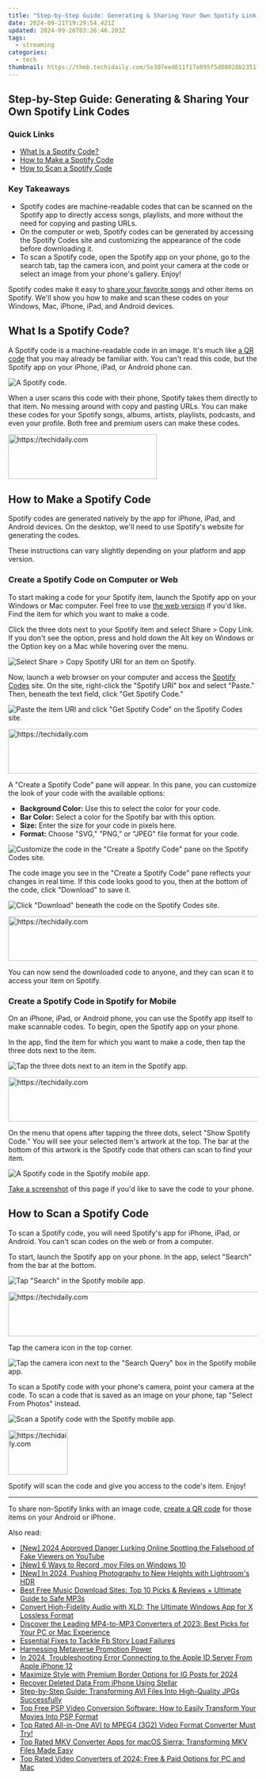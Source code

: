 ```yaml
---
title: "Step-by-Step Guide: Generating & Sharing Your Own Spotify Link Codes"
date: 2024-09-21T19:29:54.421Z
updated: 2024-09-26T03:26:46.203Z
tags:
  - streaming
categories:
  - tech
thumbnail: https://thmb.techidaily.com/5e307eed611f17e095f5d88028b2351fba3d967d59553e6950da1a4414daed51.jpg
---
```


## Step-by-Step Guide: Generating & Sharing Your Own Spotify Link Codes

### Quick Links

* [What Is a Spotify Code?](https://screen-capture.techidaily.com/pro-tools-review-rising-above-sharex/)
* [How to Make a Spotify Code](https://video-capture.techidaily.com/new-in-2024-best-alternatives-to-microsofts-game-bar-recording-features/)
* [How to Scan a Spotify Code](https://techidaily.com/different-methods-for-resetting-vivo-v30-phones-with-screen-locked-and-not-drfone-by-drfone-reset-android-reset-android/)

### Key Takeaways

* Spotify codes are machine-readable codes that can be scanned on the Spotify app to directly access songs, playlists, and more without the need for copying and pasting URLs.
* On the computer or web, Spotify codes can be generated by accessing the Spotify Codes site and customizing the appearance of the code before downloading it.
* To scan a Spotify code, open the Spotify app on your phone, go to the search tab, tap the camera icon, and point your camera at the code or select an image from your phone's gallery. Enjoy!

 Spotify codes make it easy to [share your favorite songs](https://fox-cloud.techidaily.com/updated-in-2024-win11s-swift-screening-of-images/) and other items on Spotify. We'll show you how to make and scan these codes on your Windows, Mac, iPhone, iPad, and Android devices.

##  What Is a Spotify Code?

 A Spotify code is a machine-readable code in an image. It's much like [a QR code](https://android-unlock.techidaily.com/how-to-change-lava-yuva-3-lock-screen-password-by-drfone-android/) that you may already be familiar with. You can't read this code, but the Spotify app on your iPhone, iPad, or Android phone can.

![A Spotify code.](https://static1.howtogeekimages.com/wordpress/wp-content/uploads/2021/08/1-spotify-code.png) 

 When a user scans this code with their phone, Spotify takes them directly to that item. No messing around with copy and pasting URLs. You can make these codes for your Spotify songs, albums, artists, playlists, podcasts, and even your profile. Both free and premium users can make these codes.

<!-- affiliate ads begin -->
<a href="https://aligracehair.sjv.io/c/5597632/2087248/19272" target="_top" id="2087248">
  <img src="//a.impactradius-go.com/display-ad/19272-2087248" border="0" alt="https://techidaily.com" width="300" height="90"/>
</a>
<img height="0" width="0" src="https://aligracehair.sjv.io/i/5597632/2087248/19272" style="position:absolute;visibility:hidden;" border="0" />
<!-- affiliate ads end -->

##  How to Make a Spotify Code

 Spotify codes are generated natively by the app for iPhone, iPad, and Android devices. On the desktop, we'll need to use Spotify's website for generating the codes.

 These instructions can vary slightly depending on your platform and app version.

###  Create a Spotify Code on Computer or Web

 To start making a code for your Spotify item, launch the Spotify app on your Windows or Mac computer. Feel free to use [the web version](https://facebook-video-footage.techidaily.com/new-youtube-rankings-secrets-enhancing-video-visibility/) if you'd like. Find the item for which you want to make a code.

 Click the three dots next to your Spotify item and select Share > Copy Link. If you don't see the option, press and hold down the Alt key on Windows or the Option key on a Mac while hovering over the menu.

![Select Share > Copy Spotify URI for an item on Spotify.](https://static1.howtogeekimages.com/wordpress/wp-content/uploads/2021/08/2-get-spotify-uri.png) 

 Now, launch a web browser on your computer and access the [Spotify Codes](https://www.spotifycodes.com/) site. On the site, right-click the "Spotify URI" box and select "Paste." Then, beneath the text field, click "Get Spotify Code."

![Paste the item URI and click "Get Spotify Code" on the Spotify Codes site.](https://static1.howtogeekimages.com/wordpress/wp-content/uploads/2021/08/3-get-spotify-code.png) 

<!-- affiliate ads begin -->
<a href="https://appsumo.8odi.net/c/5597632/2112007/7443" target="_top" id="2112007">
  <img src="//a.impactradius-go.com/display-ad/7443-2112007" border="0" alt="https://techidaily.com" width="728" height="90"/>
</a>
<img height="0" width="0" src="https://appsumo.8odi.net/i/5597632/2112007/7443" style="position:absolute;visibility:hidden;" border="0" />
<!-- affiliate ads end -->

 A "Create a Spotify Code" pane will appear. In this pane, you can customize the look of your code with the available options:

* **Background Color:** Use this to select the color for your code.
* **Bar Color:** Select a color for the Spotify bar with this option.
* **Size:** Enter the size for your code in pixels here.
* **Format:** Choose "SVG," "PNG," or "JPEG" file format for your code.

![Customize the code in the "Create a Spotify Code" pane on the Spotify Codes site.](https://static1.howtogeekimages.com/wordpress/wp-content/uploads/2021/08/4-customize-spotify-code.png) 

 The code image you see in the "Create a Spotify Code" pane reflects your changes in real time. If this code looks good to you, then at the bottom of the code, click "Download" to save it.

![Click "Download" beneath the code on the Spotify Codes site.](https://static1.howtogeekimages.com/wordpress/wp-content/uploads/2021/08/5-download-spotify-code.png) 

<!-- affiliate ads begin -->
<a href="https://ephamedtechinc.pxf.io/c/5597632/2136620/26400" target="_top" id="2136620">
  <img src="//a.impactradius-go.com/display-ad/26400-2136620" border="0" alt="https://techidaily.com" width="728" height="90"/>
</a>
<img height="0" width="0" src="https://ephamedtechinc.pxf.io/i/5597632/2136620/26400" style="position:absolute;visibility:hidden;" border="0" />
<!-- affiliate ads end -->

 You can now send the downloaded code to anyone, and they can scan it to access your item on Spotify.

###  Create a Spotify Code in Spotify for Mobile

 On an iPhone, iPad, or Android phone, you can use the Spotify app itself to make scannable codes. To begin, open the Spotify app on your phone.

 In the app, find the item for which you want to make a code, then tap the three dots next to the item.

![Tap the three dots next to an item in the Spotify app.](https://static1.howtogeekimages.com/wordpress/wp-content/uploads/2021/08/6-three-dots-menu.png) 

<!-- affiliate ads begin -->
<a href="https://appsumo.8odi.net/c/5597632/2130869/7443" target="_top" id="2130869">
  <img src="//a.impactradius-go.com/display-ad/7443-2130869" border="0" alt="https://techidaily.com" width="600" height="90"/>
</a>
<img height="0" width="0" src="https://appsumo.8odi.net/i/5597632/2130869/7443" style="position:absolute;visibility:hidden;" border="0" />
<!-- affiliate ads end -->

 On the menu that opens after tapping the three dots, select "Show Spotify Code." You will see your selected item's artwork at the top. The bar at the bottom of this artwork is the Spotify code that others can scan to find your item.

![A Spotify code in the Spotify mobile app.](https://static1.howtogeekimages.com/wordpress/wp-content/uploads/2021/08/7-spotify-code-mobile.png) 

[Take a screenshot](https://location-social.techidaily.com/3-things-you-must-know-about-fake-snapchat-location-on-samsung-galaxy-f15-5g-drfone-by-drfone-virtual-android/) of this page if you'd like to save the code to your phone.

##  How to Scan a Spotify Code

 To scan a Spotify code, you will need Spotify's app for iPhone, iPad, or Android. You can't scan codes on the web or from a computer.

 To start, launch the Spotify app on your phone. In the app, select "Search" from the bar at the bottom.

![Tap "Search" in the Spotify mobile app.](https://static1.howtogeekimages.com/wordpress/wp-content/uploads/2021/08/8-spotify-search.png) 

<!-- affiliate ads begin -->
<a href="https://appsumo.8odi.net/c/5597632/2087484/7443" target="_top" id="2087484">
  <img src="//a.impactradius-go.com/display-ad/7443-2087484" border="0" alt="https://techidaily.com" width="728" height="90"/>
</a>
<img height="0" width="0" src="https://appsumo.8odi.net/i/5597632/2087484/7443" style="position:absolute;visibility:hidden;" border="0" />
<!-- affiliate ads end -->

 Tap the camera icon in the top corner.

![Tap the camera icon next to the "Search Query" box in the Spotify mobile app.](https://static1.howtogeekimages.com/wordpress/wp-content/uploads/2021/08/10-spotify-scan.png) 

 To scan a Spotify code with your phone's camera, point your camera at the code. To scan a code that is saved as an image on your phone, tap "Select From Photos" instead.

![Scan a Spotify code with the Spotify mobile app.](https://static1.howtogeekimages.com/wordpress/wp-content/uploads/2021/08/11-scan-spotify-code.png) 

<!-- affiliate ads begin -->
<a href="https://aligracehair.sjv.io/c/5597632/2135350/19272" target="_top" id="2135350">
  <img src="//a.impactradius-go.com/display-ad/19272-2135350" border="0" alt="https://techidaily.com" width="120" height="90"/>
</a>
<img height="0" width="0" src="https://aligracehair.sjv.io/i/5597632/2135350/19272" style="position:absolute;visibility:hidden;" border="0" />
<!-- affiliate ads end -->

 Spotify will scan the code and give you access to the code's item. Enjoy!

---

 To share non-Spotify links with an image code, [create a QR code](https://vp-tips.techidaily.com/new-in-2024-authoritative-picks-top-10-apps-to-watch-football-games-anytime-anywhere/) for those items on your Android or iPhone.

<ins class="adsbygoogle"
     style="display:block"
     data-ad-format="autorelaxed"
     data-ad-client="ca-pub-7571918770474297"
     data-ad-slot="1223367746"></ins>

<ins class="adsbygoogle"
     style="display:block"
     data-ad-client="ca-pub-7571918770474297"
     data-ad-slot="8358498916"
     data-ad-format="auto"
     data-full-width-responsive="true"></ins>

<span class="atpl-alsoreadstyle">Also read:</span>
<div><ul>
<li><a href="https://youtube-sure.techidaily.com/024-approved-danger-lurking-online-spotting-the-falsehood-of-fake-viewers-on-youtube/"><u>[New] 2024 Approved Danger Lurking Online Spotting the Falsehood of Fake Viewers on YouTube</u></a></li>
<li><a href="https://screen-mirroring-recording.techidaily.com/new-6-ways-to-record-mov-files-on-windows-10/"><u>[New] 6 Ways to Record .mov Files on Windows 10</u></a></li>
<li><a href="https://fox-blue.techidaily.com/new-in-2024-pushing-photography-to-new-heights-with-lightrooms-hdr/"><u>[New] In 2024, Pushing Photography to New Heights with Lightroom's HDR</u></a></li>
<li><a href="https://win-latest.techidaily.com/best-free-music-download-sites-top-10-picks-and-reviews-plus-ultimate-guide-to-safe-mp3s/"><u>Best Free Music Download Sites: Top 10 Picks & Reviews + Ultimate Guide to Safe MP3s</u></a></li>
<li><a href="https://media-tips.techidaily.com/convert-high-fidelity-audio-with-xld-the-ultimate-windows-app-for-x-lossless-format/"><u>Convert High-Fidelity Audio with XLD: The Ultimate Windows App for X Lossless Format</u></a></li>
<li><a href="https://media-tips.techidaily.com/discover-the-leading-mp4-to-mp3-converters-of-2023-best-picks-for-your-pc-or-mac-experience/"><u>Discover the Leading MP4-to-MP3 Converters of 2023: Best Picks for Your PC or Mac Experience</u></a></li>
<li><a href="https://facebook-video-recording.techidaily.com/essential-fixes-to-tackle-fb-story-load-failures/"><u>Essential Fixes to Tackle Fb Story Load Failures</u></a></li>
<li><a href="https://extra-tips.techidaily.com/harnessing-metaverse-promotion-power/"><u>Harnessing Metaverse Promotion Power</u></a></li>
<li><a href="https://apple-account.techidaily.com/in-2024-troubleshooting-error-connecting-to-the-apple-id-server-from-apple-iphone-12-by-drfone-ios/"><u>In 2024, Troubleshooting Error Connecting to the Apple ID Server From Apple iPhone 12</u></a></li>
<li><a href="https://instagram-videos.techidaily.com/maximize-style-with-premium-border-options-for-ig-posts-for-2024/"><u>Maximize Style with Premium Border Options for IG Posts for 2024</u></a></li>
<li><a href="https://data-safeguard.techidaily.com/recover-deleted-data-from-iphone-using-stellar/"><u>Recover Deleted Data From iPhone Using Stellar</u></a></li>
<li><a href="https://media-tips.techidaily.com/step-by-step-guide-transforming-avi-files-into-high-quality-jpgs-successfully/"><u>Step-by-Step Guide: Transforming AVI Files Into High-Quality JPGs Successfully</u></a></li>
<li><a href="https://media-tips.techidaily.com/top-free-psp-video-conversion-software-how-to-easily-transform-your-movies-into-psp-format/"><u>Top Free PSP Video Conversion Software: How to Easily Transform Your Movies Into PSP Format</u></a></li>
<li><a href="https://media-tips.techidaily.com/top-rated-all-in-one-avi-to-mpeg4-3g2-video-format-converter-must-try/"><u>Top Rated All-in-One AVI to MPEG4 (3G2) Video Format Converter Must Try!</u></a></li>
<li><a href="https://media-tips.techidaily.com/top-rated-mkv-converter-apps-for-macos-sierra-transforming-mkv-files-made-easy/"><u>Top Rated MKV Converter Apps for macOS Sierra: Transforming MKV Files Made Easy</u></a></li>
<li><a href="https://media-tips.techidaily.com/top-rated-video-converters-of-2024-free-and-paid-options-for-pc-and-mac/"><u>Top Rated Video Converters of 2024: Free & Paid Options for PC and Mac</u></a></li>
</ul></div>

